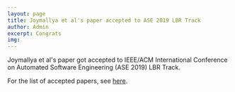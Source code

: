 ```yaml
---
layout: page
title: Joymallya et al's paper accepted to ASE 2019 LBR Track
author: Admin
excerpt: Congrats
img: 
---
```

Joymallya et al's paper got accepted to IEEE/ACM International Conference on Automated Software Engineering (ASE 2019) LBR Track.

For the list of accepted papers, see [here](https://2019.ase-conferences.org/track/ase-2019-Late-Breaking-Results).
